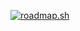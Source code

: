 <a href="https://roadmap.sh"><img src="https://api.roadmap.sh/v1-badge/tall/651effa9c80c02e99da33040?variant=dark&roadmaps=full-stack%2Cfrontend%2Candroid%2Ctypescript" alt="roadmap.sh"/></a>
